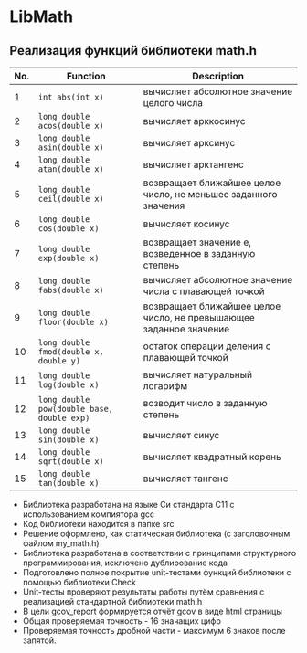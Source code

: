 # LibMath
## Реализация функций библиотеки math.h

| No. | Function | Description |
| --- | -------- | ----------- |
| 1 | `int abs(int x)` | вычисляет абсолютное значение целого числа |
| 2 | `long double acos(double x)` | вычисляет арккосинус |
| 3 | `long double asin(double x)` | вычисляет арксинус |
| 4 | `long double atan(double x)` | вычисляет арктангенс |
| 5 | `long double ceil(double x)` | возвращает ближайшее целое число, не меньшее заданного значения |
| 6 | `long double cos(double x)` | вычисляет косинус |
| 7 | `long double exp(double x)` | возвращает значение e, возведенное в заданную степень |
| 8 | `long double fabs(double x)` | вычисляет абсолютное значение числа с плавающей точкой |
| 9 | `long double floor(double x)` | возвращает ближайшее целое число, не превышающее заданное значение |
| 10 | `long double fmod(double x, double y)` | остаток операции деления с плавающей точкой |
| 11 | `long double log(double x)` | вычисляет натуральный логарифм |
| 12 | `long double pow(double base, double exp)` | возводит число в заданную степень |
| 13 | `long double sin(double x)` | вычисляет синус |
| 14 | `long double sqrt(double x)` | вычисляет квадратный корень |
| 15 | `long double tan(double x)` | вычисляет тангенс |  

- Библиотека разработана на языке Си стандарта C11 с использованием компиятора gcc 
- Код библиотеки находится в папке src
- Решение оформлено, как статическая библиотека (с заголовочным файлом my_math.h)
- Библиотека разработана в соответствии с принципами структурного программирования, исключено дублирование кода
- Подготовлено полное покрытие unit-тестами функций библиотеки c помощью библиотеки Check
- Unit-тесты проверяют результаты работы путём сравнения с реализацией стандартной библиотеки math.h
- В цели gcov_report формируется отчёт gcov в виде html страницы
- Общая проверяемая точность - 16 значащих цифр
- Проверяемая точность дробной части - максимум 6 знаков после запятой.
